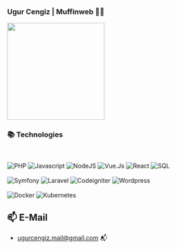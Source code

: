 ### Ugur Cengiz | Muffinweb 👨‍💻


<p>
<img height="225" src="https://github-readme-stats.vercel.app/api/top-langs/?username=muffinweb&theme=dark"/>
</p>


### 📚 Technologies

<br>

<p>
  <img alt="PHP" src="https://img.shields.io/badge/PHP%207+-2196f3?style=for-the-badge&logo=php&logoColor=white"/>
  <img alt="Javascript" src="https://img.shields.io/badge/NodeJS-6ea85f?style=for-the-badge&logo=Javascript&logoColor=yellow"/>
  <img alt="NodeJS" src="https://img.shields.io/badge/Python-3572a3?style=for-the-badge&logo=Python&logoColor=ffd03e"/>
  <img alt="Vue.Js" src="https://img.shields.io/badge/-Vue.js-black?style=for-the-badge&logo=vue.js"/>
  <img alt="React" src="https://img.shields.io/badge/react-%2320232a.svg?style=for-the-badge&logo=react&logoColor=%2361DAFB"/>
  <img alt="SQL" src="https://img.shields.io/badge/SQL-23486d?style=for-the-badge&logo=mysql&logoColor=white"/>
  <br><br>
  <img alt="Symfony" src="https://img.shields.io/badge/Symfony-444444?style=for-the-badge&logo=Symfony&logoColor=white"/>
  <img alt="Laravel" src="https://img.shields.io/badge/Laravel-ff2c20?style=for-the-badge&logo=Laravel&logoColor=white"/>
  <img alt="Codeigniter" src="https://img.shields.io/badge/Codeigniter-orange?style=for-the-badge&logo=Codeigniter&logoColor=white"/>
  <img alt="Wordpress" src="https://img.shields.io/badge/Wordpress-007fff?style=for-the-badge&logo=Wordpress&logoColor=white"/>
  <br><br>
  <img alt="Docker" src="https://img.shields.io/badge/Docker-007fff?style=for-the-badge&logo=Docker&logoColor=white"/>
  <img alt="Kubernetes" src="https://img.shields.io/badge/Kubernetes-066fe1?style=for-the-badge&logo=Kubernetes&logoColor=white"/>
</p>

## 📫 E-Mail
-  ugurcengiz.mail@gmail.com 📬
